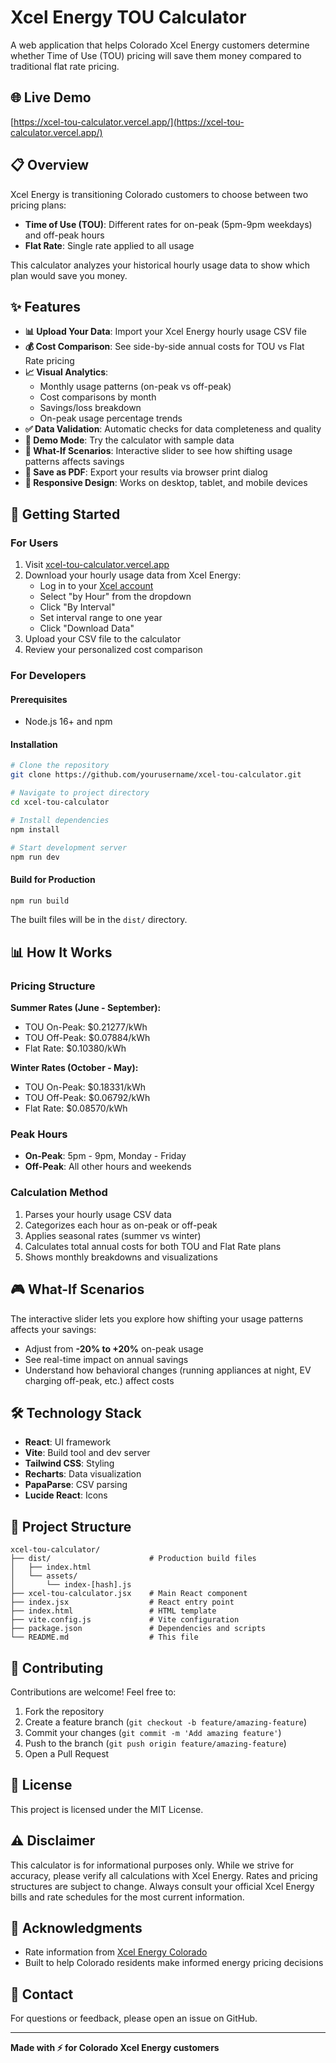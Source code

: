 # Xcel Energy TOU Calculator

A web application that helps Colorado Xcel Energy customers determine whether Time of Use (TOU) pricing will save them money compared to traditional flat rate pricing.

## 🌐 Live Demo

[https://xcel-tou-calculator.vercel.app/](https://xcel-tou-calculator.vercel.app/)

## 📋 Overview

Xcel Energy is transitioning Colorado customers to choose between two pricing plans:
- **Time of Use (TOU)**: Different rates for on-peak (5pm-9pm weekdays) and off-peak hours
- **Flat Rate**: Single rate applied to all usage

This calculator analyzes your historical hourly usage data to show which plan would save you money.

## ✨ Features

- **📊 Upload Your Data**: Import your Xcel Energy hourly usage CSV file
- **💰 Cost Comparison**: See side-by-side annual costs for TOU vs Flat Rate pricing
- **📈 Visual Analytics**: 
  - Monthly usage patterns (on-peak vs off-peak)
  - Cost comparisons by month
  - Savings/loss breakdown
  - On-peak usage percentage trends
- **✅ Data Validation**: Automatic checks for data completeness and quality
- **🧪 Demo Mode**: Try the calculator with sample data
- **🎯 What-If Scenarios**: Interactive slider to see how shifting usage patterns affects savings
- **📄 Save as PDF**: Export your results via browser print dialog
- **📱 Responsive Design**: Works on desktop, tablet, and mobile devices

## 🚀 Getting Started

### For Users

1. Visit [xcel-tou-calculator.vercel.app](https://xcel-tou-calculator.vercel.app/)
2. Download your hourly usage data from Xcel Energy:
   - Log in to your [Xcel account](https://myenergy.xcelenergy.com/myenergy/usage-history)
   - Select "by Hour" from the dropdown
   - Click "By Interval"
   - Set interval range to one year
   - Click "Download Data"
3. Upload your CSV file to the calculator
4. Review your personalized cost comparison

### For Developers

#### Prerequisites

- Node.js 16+ and npm

#### Installation

```bash
# Clone the repository
git clone https://github.com/yourusername/xcel-tou-calculator.git

# Navigate to project directory
cd xcel-tou-calculator

# Install dependencies
npm install

# Start development server
npm run dev
```

#### Build for Production

```bash
npm run build
```

The built files will be in the `dist/` directory.

## 📊 How It Works

### Pricing Structure

**Summer Rates (June - September):**
- TOU On-Peak: $0.21277/kWh
- TOU Off-Peak: $0.07884/kWh
- Flat Rate: $0.10380/kWh

**Winter Rates (October - May):**
- TOU On-Peak: $0.18331/kWh
- TOU Off-Peak: $0.06792/kWh
- Flat Rate: $0.08570/kWh

### Peak Hours

- **On-Peak**: 5pm - 9pm, Monday - Friday
- **Off-Peak**: All other hours and weekends

### Calculation Method

1. Parses your hourly usage CSV data
2. Categorizes each hour as on-peak or off-peak
3. Applies seasonal rates (summer vs winter)
4. Calculates total annual costs for both TOU and Flat Rate plans
5. Shows monthly breakdowns and visualizations

## 🎮 What-If Scenarios

The interactive slider lets you explore how shifting your usage patterns affects your savings:

- Adjust from **-20% to +20%** on-peak usage
- See real-time impact on annual savings
- Understand how behavioral changes (running appliances at night, EV charging off-peak, etc.) affect costs

## 🛠️ Technology Stack

- **React**: UI framework
- **Vite**: Build tool and dev server
- **Tailwind CSS**: Styling
- **Recharts**: Data visualization
- **PapaParse**: CSV parsing
- **Lucide React**: Icons

## 📁 Project Structure

```
xcel-tou-calculator/
├── dist/                      # Production build files
│   ├── index.html
│   └── assets/
│       └── index-[hash].js
├── xcel-tou-calculator.jsx    # Main React component
├── index.jsx                  # React entry point
├── index.html                 # HTML template
├── vite.config.js             # Vite configuration
├── package.json               # Dependencies and scripts
└── README.md                  # This file
```

## 🤝 Contributing

Contributions are welcome! Feel free to:

1. Fork the repository
2. Create a feature branch (`git checkout -b feature/amazing-feature`)
3. Commit your changes (`git commit -m 'Add amazing feature'`)
4. Push to the branch (`git push origin feature/amazing-feature`)
5. Open a Pull Request

## 📝 License

This project is licensed under the MIT License.

## ⚠️ Disclaimer

This calculator is for informational purposes only. While we strive for accuracy, please verify all calculations with Xcel Energy. Rates and pricing structures are subject to change. Always consult your official Xcel Energy bills and rate schedules for the most current information.

## 🙏 Acknowledgments

- Rate information from [Xcel Energy Colorado](https://co.my.xcelenergy.com/s/billing-payment/residential-rates/time-of-use-pricing)
- Built to help Colorado residents make informed energy pricing decisions

## 📧 Contact

For questions or feedback, please open an issue on GitHub.

---

**Made with ⚡ for Colorado Xcel Energy customers**
